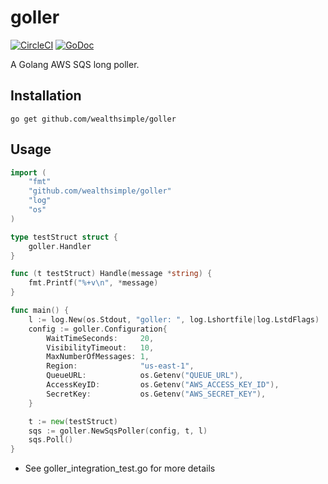 # goller 
[![CircleCI](https://circleci.com/gh/wealthsimple/goller.svg?style=svg)](https://circleci.com/gh/wealthsimple/goller) [![GoDoc](https://godoc.org/github.com/wealthsimple/goller?status.svg)](https://godoc.org/github.com/wealthsimple/goller) 

A Golang AWS SQS long poller.

## Installation
```
go get github.com/wealthsimple/goller
```

## Usage
```go
import (
	"fmt"
	"github.com/wealthsimple/goller"
	"log"
	"os"
)

type testStruct struct {
	goller.Handler
}

func (t testStruct) Handle(message *string) {
	fmt.Printf("%+v\n", *message)
}

func main() {
	l := log.New(os.Stdout, "goller: ", log.Lshortfile|log.LstdFlags)
	config := goller.Configuration{
		WaitTimeSeconds:     20,
		VisibilityTimeout:   10,
		MaxNumberOfMessages: 1,
		Region:              "us-east-1",
		QueueURL:            os.Getenv("QUEUE_URL"),
		AccessKeyID:         os.Getenv("AWS_ACCESS_KEY_ID"),
		SecretKey:           os.Getenv("AWS_SECRET_KEY"),
	}

	t := new(testStruct)
	sqs := goller.NewSqsPoller(config, t, l)
	sqs.Poll()
}
```

* See goller_integration_test.go for more details
